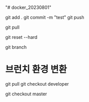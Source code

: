 "# docker_20230801"

git add .
git commit -m "test"
git push

git pull

git reset --hard

git branch

# 브런치 환경 변환
git pull
git checkout developer

git checkout master